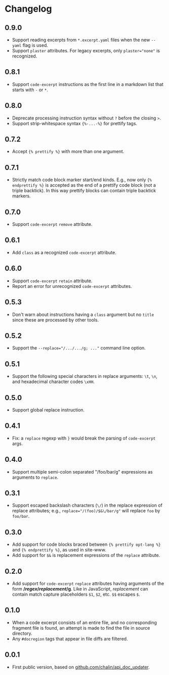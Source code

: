 # Changelog

## 0.9.0

- Support reading excerpts from `*.excerpt.yaml` files when the new `--yaml` flag is used.
- Support `plaster` attributes. For legacy excerpts, only `plaster="none"` is recognized.

## 0.8.1

- Support `code-excerpt` instructions as the first line
  in a markdown list that starts with `-` or `*`.

## 0.8.0

- Deprecate processing instruction syntax without `?` before the closing `>`.
- Support strip-whitespace syntax `{%-...-%}` for prettify tags.

## 0.7.2

- Accept `{% prettify %}` with more than one argument.

## 0.7.1

- Strictly match code block marker start/end kinds.
  E.g., now only `{% endprettify %}` is accepted as 
  the end of a prettify code block (not a triple backtick).
  In this way prettify blocks can contain triple backtick markers.

## 0.7.0

- Support `code-excerpt` `remove` attribute.

## 0.6.1

- Add `class` as a recognized `code-excerpt` attribute.

## 0.6.0

- Support `code-excerpt` `retain` attribute.
- Report an error for unrecognized `code-excerpt` attributes.

## 0.5.3

- Don't warn about instructions having a `class`
  argument but no `title` since these are processed
  by other tools.

## 0.5.2

- Support the `--replace="/.../.../g; ..."` command line option.

## 0.5.1

- Support the following special characters in replace arguments:
  `\t`, `\n`, and hexadecimal character codes `\xHH`.

## 0.5.0

- Support global replace instruction.

## 0.4.1

- Fix: a `replace` regexp with `}`  would break the parsing of `code-excerpt` args.

## 0.4.0

- Support multiple semi-colon separated "/foo/bar/g" expressions as arguments to `replace`.

## 0.3.1

- Support escaped backslash characters (`\/`) in the replace expression of 
  replace attributes; e.g., `replace="/(foo)/$&\/bar/g"` will replace
  `foo` by `foo/bar`.

## 0.3.0

- Add support for code blocks braced between `{% prettify opt-lang %}` and
  `{% endprettify %}`, as used in site-www.
- Add support for `$&` is replacement expressions of the `replace` attribute.

## 0.2.0

- Add support for `code-excerpt` `replace` attributes having arguments of the form
  **/_regex_/_replacement_/g**. Like in JavaScript, _replacement_ can contain
  match capture placeholders `$1`, `$2`, etc. `$$` escapes `$`.

## 0.1.0

- When a code excerpt consists of an entire file, and no corresponding fragment
  file is found, an attempt is made to find the file in source directory.
- Any `#docregion` tags that appear in file diffs are filtered.

## 0.0.1

- First public version, based on
  [github.com/chalin/api_doc_updater](https://github.com/chalin/api_doc_updater).
  
